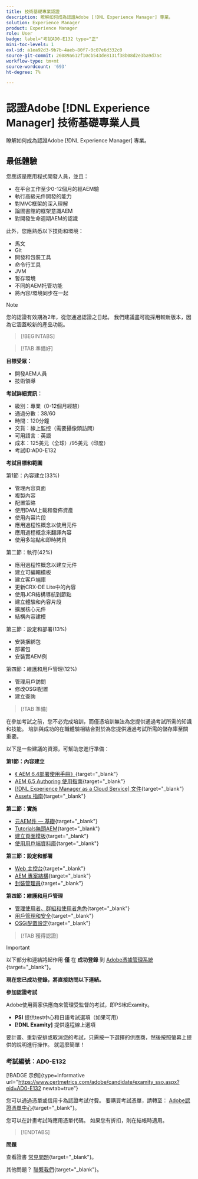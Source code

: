 ```yaml
---
title: 技術基礎專業認證
description: 瞭解如何成為認證Adobe [!DNL Experience Manager] 專業。
solution: Experience Manager
product: Experience Manager
role: User
badge: label="考試AD0-E132 type="正"
mini-toc-levels: 1
exl-id: a1ea92d3-9b7b-4aeb-80f7-0c07e6d332c0
source-git-commit: 26089a612f10cb543de8131f38b08d2e3ba9d7ac
workflow-type: tm+mt
source-wordcount: '693'
ht-degree: 7%

---
```


# 認證Adobe [!DNL Experience Manager] 技術基礎專業人員

瞭解如何成為認證Adobe [!DNL Experience Manager] 專業。

## 最低體驗

您應該是應用程式開發人員，並且：

* 在平台工作至少0-12個月的經AEM驗
* 執行高級元件開發的能力
* 對MVC框架的深入理解
* 論圖書館的框架意識AEM
* 對開發生命週期AEM的認識

此外，您應熟悉以下技術和環境：

* 馬文
* Git
* 開發和包裝工具
* 命令行工具
* JVM
* 暫存環境
* 不同的AEM托管功能
* 將內容/環境同步在一起

>[!NOTE]
>
>您的認證有效期為2年，從您通過認證之日起。 我們建議盡可能採用較新版本，因為它涵蓋較新的產品功能。

>[!BEGINTABS]

>[!TAB 準備好]

**目標受眾：**

* 開發AEM人員
* 技術領導

**考試詳細資訊：**

* 級別：專業（0-12個月經驗）
* 通過分數：38/60
* 時間：120分鐘
* 交貨：線上監控（需要攝像頭訪問）
* 可用語言：英語
* 成本：125美元（全球）/95美元（印度）
* 考試ID:AD0-E132

**考試目標和範圍**

第1節：內容建立(33%)

* 管理內容頁面
* 複製內容
* 配置策略
* 使用DAM上載和發佈資產
* 使用內容片段
* 應用過程性概念以使用元件
* 應用過程概念來翻譯內容
* 使用多站點和即時拷貝

第二節：執行(42%)

* 應用過程性概念以建立元件
* 建立可編輯模板
* 建立客戶端庫
* 更新CRX-DE Lite中的內容
* 使用JCR結構導航到節點
* 建立體驗和內容片段
* 擴展核心元件
* 結構內容建模

第三節：設定和部署(13%)

* 安裝捆綁包
* 部署包
* 安裝實AEM例

第四節：維護和用戶管理(12%)

* 管理用戶訪問
* 修改OSGI配置
* 建立查詢

>[!TAB 準備]

在參加考試之前，您不必完成培訓，而僅憑培訓無法為您提供通過考試所需的知識和技能。 培訓與成功的在職體驗相結合對於為您提供通過考試所需的儲存庫至關重要。

以下是一些建議的資源，可幫助您進行準備：

**第1節：內容建立**


* [《 AEM 6.4部署使用手冊》](https://experienceleague.adobe.com/docs/experience-manager-64/deploying/home.html?lang=zh-Hant){target="_blank"}
* [AEM 6.5 Authoring 使用指南](https://experienceleague.adobe.com/docs/experience-manager-65/authoring/home.html?lang=en){target="_blank"}
* [[!DNL Experience Manager as a Cloud Service] 文件](https://experienceleague.adobe.com/docs/experience-manager-cloud-service/content/home.html?lang=zh-Hant){target="_blank"}
* [Assets 指南](https://experienceleague.adobe.com/docs/experience-manager-65/assets/home.html?lang=en){target="_blank"}

**第二節：實施**

* [元AEM件 — 基礎](https://experienceleague.adobe.com/docs/experience-manager-65/developing/components/components-basics.html?lang=en){target="_blank"}
* [Tutorials無頭AEM](https://experienceleague.adobe.com/docs/experience-manager-learn/getting-started-with-aem-headless/overview.html?lang=zh-Hant){target="_blank"}
* [建立頁面模板](https://experienceleague.adobe.com/docs/experience-manager-65/authoring/siteandpage/templates.html?lang=en#creating-and-managing-templates){target="_blank"}
* [使用用戶端資料庫](https://experienceleague.adobe.com/docs/experience-manager-65/developing/introduction/clientlibs.html?lang=en){target="_blank"}

**第三節：設定和部署**

* [Web 主控台](https://experienceleague.adobe.com/docs/experience-manager-65/deploying/configuring/web-console.html?lang=en){target="_blank"}
* [AEM 專案結構](https://experienceleague.adobe.com/docs/experience-manager-cloud-service/content/implementing/developing/aem-project-content-package-structure.html?lang=en#embedding-3rd-party-packages){target="_blank"}
* [封裝管理員](https://experienceleague.adobe.com/docs/experience-manager-65/administering/contentmanagement/package-manager.html?lang=en#what-are-packages){target="_blank"}

**第四節：維護和用戶管理**

* [管理使用者、群組和使用者角色](https://experienceleague.adobe.com/docs/experience-manager-brand-portal/using/admin-tools/brand-portal-adding-users.html?lang=en#add-a-user){target="_blank"}
* [用戶管理和安全](https://experienceleague.adobe.com/docs/experience-manager-65/administering/security/security.html?lang=en){target="_blank"}
* [OSGi配置設定](https://experienceleague.adobe.com/docs/experience-manager-65/deploying/configuring/osgi-configuration-settings.html?lang=en){target="_blank"}

>[!TAB 獲得認證]

>[!IMPORTANT]
>
>以下部分和連結將起作用 **僅**  在 **成功登錄** 到 [Adobe憑據管理系統](http://www.certmetrics.com/adobe){target="_blank"}。

**現在您已成功登錄，將直接訪問以下連結。**

**參加認證考試**

Adobe使用兩家供應商來管理受監督的考試，即PSI和Examity。

* **PSI** 提供test中心和日語考試選項（如果可用）
* **[!DNL Examity]** 提供遠程線上選項

要計畫、重新安排或取消您的考試，只需按一下選擇的供應商，然後按照螢幕上提供的說明進行操作。 就這麼簡單！

### 考試編號：AD0-E132

[!BADGE 示例]{type=Informative url="https://www.certmetrics.com/adobe/candidate/examity_sso.aspx?eid=AD0-E132 newtab=true"}

您可以通過憑單或信用卡為認證考試付費。 要購買考試憑單，請轉至： [Adobe認證憑單中心](https://market.xvoucher.com/adobe/global){target="_blank"}。

您可以在計畫考試時應用憑單代碼。 如果您有折扣，則在結帳時適用。

>[!ENDTABS]

**問題**

查看證書 [常見問題](https://experienceleague.adobe.com/docs/certification/certification/faq.html?lang=en){target="_blank"}。

其他問題？ [聯繫我們](mailto:certif@adobe.com){target="_blank"}。
